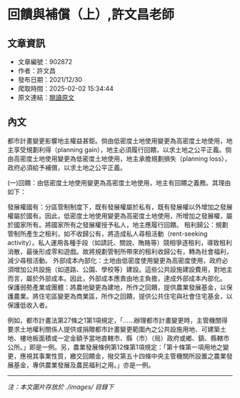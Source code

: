 # 回饋與補償（上）,許文昌老師

## 文章資訊
- 文章編號：902872
- 作者：許文昌
- 發布日期：2021/12/30
- 爬取時間：2025-02-02 15:34:44
- 原文連結：[閱讀原文](https://real-estate.get.com.tw/Columns/detail.aspx?no=902872)

## 內文
都市計畫變更影響地主權益甚鉅。倘由低密度土地使用變更為高密度土地使用，地主享受規劃利得（planning gain），地主必須履行回饋，以求土地之公平正義。倘由高密度土地使用變更為低密度土地使用，地主承擔規劃損失（planning loss），政府必須給予補償，以求土地之公平正義。
(一)回饋：由低密度土地使用變更為高密度土地使用，地主有回饋之義務。其理由如下：

發展權國有：分區管制制度下，既有發展權屬於私有，既有發展權以外增加之發展權屬於國有。因此，低密度土地使用變更為高密度土地使用，所增加之發展權，屬於國家所有。將國家所有之發展權授予私人，地主應履行回饋。 
租利歸公：規劃管制所產生之租利，如不收歸公有，將造成私人尋租活動（rent-seeking activity）。私人運用各種手段（如請託、關說、賄賂等）競相爭逐租利，導致租利消散，最後形成零和遊戲。故將規劃管制所帶來的租利收歸公有，轉為社會福利，減少尋租活動。 
外部成本內部化：土地由低密度使用變更為高密度使用，政府必須增加公共設施（如道路、公園、學校等）建設。這些公共設施建設費用，對地主而言，屬於外部成本。因此，外部成本應責由地主負擔，達成外部成本內部化。 
保護弱勢產業或團體：將農地變更為建地，所作之回饋，提供農業發展基金，以保護農業。將住宅區變更為商業區，所作之回饋，提供公共住宅與社會住宅基金，以保護低收入者。 

例如，都市計畫法第27條之1第1項規定，「……辦理都市計畫變更時，主管機關得要求土地權利關係人提供或捐贈都市計畫變更範圍內之公共設施用地、可建築土地、樓地板面積或一定金額予當地直轄市、縣（市）（局）政府或鄉、鎮、縣轄市公所。」即是一例。另，農業發展條例第12條第1項規定：「第十條第一項用地之變更，應視其事業性質，繳交回饋金，撥交第五十四條中央主管機關所設置之農業發展基金，專供農業發展及農民福利之用。」亦是一例。

---
*注：本文圖片存放於 ./images/ 目錄下*

